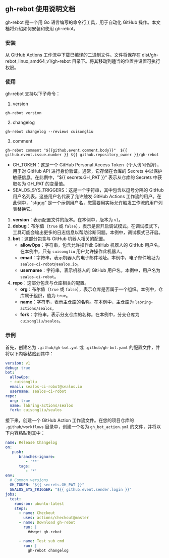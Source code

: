 ## gh-rebot 使用说明文档

gh-rebot 是一个用 Go 语言编写的命令行工具，用于自动化 GitHub 操作。本文档将介绍如何安装和使用 gh-rebot。

### 安装

从 GitHub Actions 工作流中下载已编译的二进制文件。文件将保存在 dist/gh-rebot_linux_amd64_v1/gh-rebot 目录下。将其移动到适当的位置并设置可执行权限。

### 使用

gh-rebot 支持以下子命令：

1. version

```shell
gh-rebot version
```

2. changelog


```shell
gh-rebot changelog --reviews cuisongliu
```

3. comment

```shell
gh-rebot comment "${{github.event.comment.body}}"  ${{ github.event.issue.number }} ${{ github.repository_owner }}/gh-rebot
```

- GH_TOKEN：这是一个 GitHub Personal Access Token（个人访问令牌），用于对 GitHub API 进行身份验证。通常，它存储在仓库的 Secrets 中以保护敏感信息。在此例中，"${{ secrets.GH_PAT }}" 表示从仓库的 Secrets 中获取名为 GH_PAT 的变量值。
- SEALOS_SYS_TRIGGERS：这是一个字符串，其中包含以逗号分隔的 GitHub 用户名列表。这些用户名代表了允许触发 GitHub Actions 工作流的用户。在此例中，"sfggg" 是一个示例用户名，您需要用实际允许触发工作流的用户列表替换它。


1. **version**：表示配置文件的版本。在本例中，版本为 `v1`。
2. **debug**：布尔值（`true` 或 `false`），表示是否开启调试模式。在调试模式下，工具可能会输出更多的日志信息以帮助诊断问题。本例中，调试模式已开启。
3. **bot**：这部分包含与 GitHub 机器人相关的配置。
    - **allowOps**：字符串，包含允许操作此 GitHub 机器人的 GitHub 用户名。在本例中，只有 `cuisongliu` 用户允许操作此机器人。
    - **email**：字符串，表示机器人的电子邮件地址。本例中，电子邮件地址为 `sealos-ci-robot@sealos.io`。
    - **username**：字符串，表示机器人的 GitHub 用户名。本例中，用户名为 `sealos-ci-robot`。
4. **repo**：这部分包含与仓库相关的配置。
    - **org**：布尔值（`true` 或 `false`），表示仓库是否属于一个组织。本例中，仓库属于组织，值为 `true`。
    - **name**：字符串，表示主仓库的名称。在本例中，主仓库为 `labring-actions/sealos`。
    - **fork**：字符串，表示分支仓库的名称。在本例中，分支仓库为 `cuisongliu/sealos`。

### 示例

首先，创建名为 `.github/gh-bot.yml` 或 `.github/gh-bot.yaml` 的配置文件，并将以下内容粘贴到其中：

```yaml
version: v1
debug: true
bot:
  allowOps:
  - cuisongliu
  email: sealos-ci-robot@sealos.io
  username: sealos-ci-robot
repo:
  org: true
  name: labring-actions/sealos
  fork: cuisongliu/sealos

```

接下来，创建一个 GitHub Action 工作流文件。在您的项目仓库的 `.github/workflows` 目录中，创建一个名为 `gh_bot_action.yml` 的文件，并将以下内容粘贴到其中：

```yaml
name: Release Changelog
on:
   push:
      branches-ignore:
         - '**'
      tags:
         - '*'
env:
  # Common versions
  GH_TOKEN: "${{ secrets.GH_PAT }}"
  SEALOS_SYS_TRIGGER: "${{ github.event.sender.login }}"
jobs:
  test:
    runs-on: ubuntu-latest
    steps:
      - name: Checkout
        uses: actions/checkout@master
      - name: Download gh-rebot
        run: |
          ##wget gh-rebot

      - name: Test sub cmd
        run: |
          gh-rebot changelog


```

